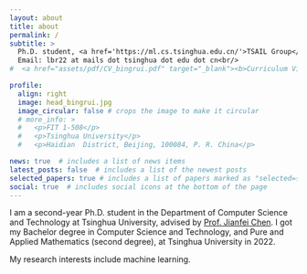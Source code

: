 ```yaml
---
layout: about
title: about
permalink: /
subtitle: >
  Ph.D. student, <a href='https://ml.cs.tsinghua.edu.cn/'>TSAIL Group</a>, <a href='https://www.tsinghua.edu.cn/en/index.htm'>Tsinghua University</a>.<br/>
  Email: lbr22 at mails dot tsinghua dot edu dot cn<br/>
#  <a href="assets/pdf/CV_bingrui.pdf" target="_blank"><b>Curriculum Vitae</b></a>

profile:
  align: right
  image: head_bingrui.jpg
  image_circular: false # crops the image to make it circular
  # more_info: >
  #   <p>FIT 1-508</p>
  #   <p>Tsinghua University</p>
  #   <p>Haidian  District, Beijing, 100084, P. R. China</p>

news: true  # includes a list of news items
latest_posts: false  # includes a list of the newest posts
selected_papers: true # includes a list of papers marked as "selected={true}"
social: true  # includes social icons at the bottom of the page
---
```


<!-- Write your biography here. Tell the world about yourself. Link to your favorite [subreddit](http://reddit.com). You can put a picture in, too. The code is already in, just name your picture `prof_pic.jpg` and put it in the `img/` folder.

Put your address / P.O. box / other info right below your picture. You can also disable any of these elements by editing `profile` property of the YAML header of your `_pages/about.md`. Edit `_bibliography/papers.bib` and Jekyll will render your [publications page](/al-folio/publications/) automatically.

Link to your social media connections, too. This theme is set up to use [Font Awesome icons](https://fontawesome.com/) and [Academicons](https://jpswalsh.github.io/academicons/), like the ones below. Add your Facebook, Twitter, LinkedIn, Google Scholar, or just disable all of them. -->

I am a second-year Ph.D. student in the Department of Computer Science and Technology at Tsinghua University, advised by [Prof. Jianfei Chen](https://ml.cs.tsinghua.edu.cn/~jianfei/). 
I got my Bachelor degree in Computer Science and Technology, and Pure and Applied Mathematics (second degree), at Tsinghua University in 2022.

My research interests include machine learning.

